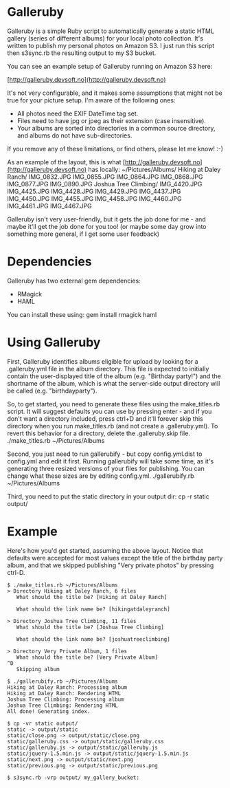 Galleruby
=========

Galleruby is a simple Ruby script to automatically generate a static HTML
gallery (series of different albums) for your local photo collection. It's
written to publish my personal photos on Amazon S3. I just run this script then
s3sync.rb the resulting output to my S3 bucket.

You can see an example setup of Galleruby running on Amazon S3 here:

[http://galleruby.devsoft.no](http://galleruby.devsoft.no)

It's not very configurable, and it makes some assumptions that might not be true
for your picture setup. I'm aware of the following ones:
* All photos need the EXIF DateTime tag set.
* Files need to have jpg or jpeg as their extension (case insensitive).
* Your albums are sorted into directories in a common source directory, and albums do not have sub-directories.

If you remove any of these limitations, or find others, please let me know! :-)

As an example of the layout, this is what
[http://galleruby.devsoft.no](http://galleruby.devsoft.no) has locally:
    ~/Pictures/Albums/
        Hiking at Daley Ranch/
            IMG_0832.JPG
            IMG_0855.JPG
            IMG_0864.JPG
            IMG_0868.JPG
            IMG_0877.JPG
            IMG_0890.JPG
        Joshua Tree Climbing/
            IMG_4420.JPG
            IMG_4425.JPG
            IMG_4428.JPG
            IMG_4429.JPG
            IMG_4437.JPG
            IMG_4450.JPG
            IMG_4455.JPG
            IMG_4458.JPG
            IMG_4460.JPG
            IMG_4461.JPG
            IMG_4467.JPG

Galleruby isn't very user-friendly, but it gets the job done for me - and maybe
it'll get the job done for you too! (or maybe some day grow into something more
general, if I get some user feedback)

Dependencies
============

Galleruby has two external gem dependencies:

* RMagick
* HAML

You can install these using:
    gem install rmagick haml

Using Galleruby
===============

First, Galleruby identifies albums eligible for upload by looking for a
.galleruby.yml file in the album directory. This file is expected to initially
contain the user-displayed title of the album (e.g. "Birthday party!") and the
shortname of the album, which is what the server-side output directory will be
called (e.g.  "birthdayparty").

So, to get started, you need to generate these files using the make_titles.rb
script. It will suggest defaults you can use by pressing enter - and if you
don't want a directory included, press ctrl+D and it'll forever skip this
directory when you run make_titles.rb (and not create a .galleruby.yml). To
revert this behavior for a directory, delete the .galleruby.skip file.
    ./make_titles.rb ~/Pictures/Albums

Second, you just need to run gallerubify - but copy config.yml.dist to
config.yml and edit it first. Running gallerubify will take some time, as it's
generating three resized versions of your files for publishing. You can change
what these sizes are by editing config.yml.
    ./gallerubify.rb ~/Pictures/Albums

Third, you need to put the static directory in your output dir:
    cp -r static output/

Example
=======

Here's how you'd get started, assuming the above layout. Notice that defaults
were accepted for most values except the title of the birthday party album, and
that we skipped publishing "Very private photos" by pressing ctrl-D.

    $ ./make_titles.rb ~/Pictures/Albums
    > Directory Hiking at Daley Ranch, 6 files
       What should the title be? [Hiking at Daley Ranch]

       What should the link name be? [hikingatdaleyranch]

    > Directory Joshua Tree Climbing, 11 files
       What should the title be? [Joshua Tree Climbing]

       What should the link name be? [joshuatreeclimbing]

    > Directory Very Private Album, 1 files
       What should the title be? [Very Private Album]
    ^D
       Skipping album

    $ ./gallerubify.rb ~/Pictures/Albums
    Hiking at Daley Ranch: Processing album
    Hiking at Daley Ranch: Rendering HTML
    Joshua Tree Climbing: Processing album
    Joshua Tree Climbing: Rendering HTML
    All done! Generating index.

    $ cp -vr static output/
    static -> output/static
    static/close.png -> output/static/close.png
    static/galleruby.css -> output/static/galleruby.css
    static/galleruby.js -> output/static/galleruby.js
    static/jquery-1.5.min.js -> output/static/jquery-1.5.min.js
    static/next.png -> output/static/next.png
    static/previous.png -> output/static/previous.png

    $ s3sync.rb -vrp output/ my_gallery_bucket:
